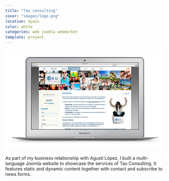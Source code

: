 ```yaml
---
title: "Tau consulting"
cover: "images/logo.png"
location: Spain
color: white
categories: web joomla webmarket
template: project
---
```


![](./images/1.jpg)

As part of my business relationship with Agustí López, I built a multi-language Joomla website to showcase the services of Tau Consulting. It features static and dynamic content together with contact and subscribe to news forms.
